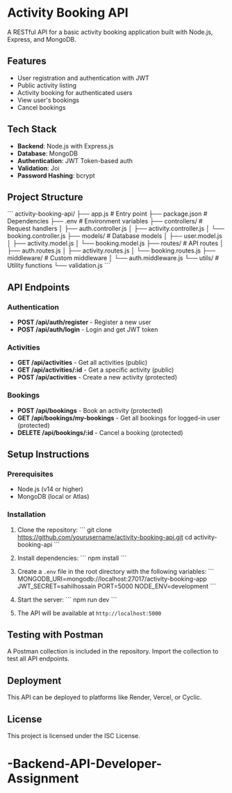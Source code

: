 # Activity Booking API

A RESTful API for a basic activity booking application built with Node.js, Express, and MongoDB.

## Features

- User registration and authentication with JWT
- Public activity listing
- Activity booking for authenticated users
- View user's bookings
- Cancel bookings

## Tech Stack

- **Backend**: Node.js with Express.js
- **Database**: MongoDB
- **Authentication**: JWT Token-based auth
- **Validation**: Joi
- **Password Hashing**: bcrypt

## Project Structure

\`\`\`
activity-booking-api/
├── app.js                  # Entry point
├── package.json            # Dependencies
├── .env                    # Environment variables
├── controllers/            # Request handlers
│   ├── auth.controller.js
│   ├── activity.controller.js
│   └── booking.controller.js
├── models/                 # Database models
│   ├── user.model.js
│   ├── activity.model.js
│   └── booking.model.js
├── routes/                 # API routes
│   ├── auth.routes.js
│   ├── activity.routes.js
│   └── booking.routes.js
├── middleware/             # Custom middleware
│   └── auth.middleware.js
└── utils/                  # Utility functions
    └── validation.js
\`\`\`

## API Endpoints

### Authentication

- **POST /api/auth/register** - Register a new user
- **POST /api/auth/login** - Login and get JWT token

### Activities

- **GET /api/activities** - Get all activities (public)
- **GET /api/activities/:id** - Get a specific activity (public)
- **POST /api/activities** - Create a new activity (protected)

### Bookings

- **POST /api/bookings** - Book an activity (protected)
- **GET /api/bookings/my-bookings** - Get all bookings for logged-in user (protected)
- **DELETE /api/bookings/:id** - Cancel a booking (protected)

## Setup Instructions

### Prerequisites

- Node.js (v14 or higher)
- MongoDB (local or Atlas)

### Installation

1. Clone the repository:
   \`\`\`
   git clone https://github.com/yourusername/activity-booking-api.git
   cd activity-booking-api
   \`\`\`

2. Install dependencies:
   \`\`\`
   npm install
   \`\`\`

3. Create a `.env` file in the root directory with the following variables:
   \`\`\`
   MONGODB_URI=mongodb://localhost:27017/activity-booking-app
   JWT_SECRET=sahilhossain
   PORT=5000
   NODE_ENV=development
   \`\`\`

4. Start the server:
   \`\`\`
   npm run dev
   \`\`\`

5. The API will be available at `http://localhost:5000`

## Testing with Postman

A Postman collection is included in the repository. Import the collection to test all API endpoints.

## Deployment

This API can be deployed to platforms like Render, Vercel, or Cyclic.

## License

This project is licensed under the ISC License.
# -Backend-API-Developer-Assignment
